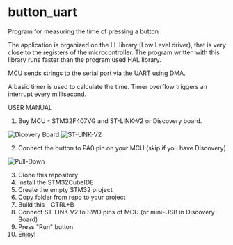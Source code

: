 # button_uart

Program for measuring the time of pressing a button

The application is organized on the LL library (Low Level driver), that is very close to the registers of the microcontroller.
The program written with this library runs faster than the program used HAL library.

MCU sends strings to the serial port via the UART using DMA.

A basic timer is used to calculate the time. Timer overflow triggers an interrupt every millisecond.


USER MANUAL 

1. Buy MCU - STM32F407VG and ST-LINK-V2 or Discovery board.

![Dicovery Board](https://www.terraelectronica.ru/images/icatalog/big/0/02596927.jpg) ![ST-LINK-V2](https://arduino.ua/products_pictures/large_DPC147-11.jpg)

2. Connect the button to PA0 pin on your MCU (skip if you have Discovery)

![Pull-Down](https://i.ibb.co/ph9tXwk/Untitled-design.png)

3. Clone this repository
4. Install the STM32CubeIDE
5. Create the empty STM32 project
6. Copy folder from repo to your project
7. Build this - CTRL+B
8. Connect ST-LINK-V2 to SWD pins of MCU (or mini-USB in Discovery Board)
9. Press "Run" button
10. Enjoy!

